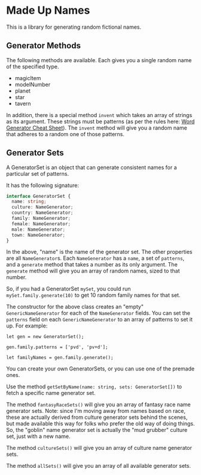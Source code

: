 # Made Up Names

This is a library for generating random fictional names.

## Generator Methods

The following methods are available. Each gives you a single random name of the specified type.

- magicItem
- modelNumber
- planet
- star
- tavern

In addition, there is a special method `invent` which takes an array of strings as its argument. These
strings must be patterns (as per the rules here: [Word Generator Cheat Sheet](https://www.ironarachne.com/#/word-generator-cheat-sheet)). The
`invent` method will give you a random name that adheres to a random one of those patterns.

## Generator Sets

A GeneratorSet is an object that can generate consistent names for a particular set of patterns.

It has the following signature:

```typescript
interface GeneratorSet {
  name: string;
  culture: NameGenerator;
  country: NameGenerator;
  family: NameGenerator;
  female: NameGenerator;
  male: NameGenerator;
  town: NameGenerator;
}
```

In the above, "name" is the name of the generator set. The other properties are all `NameGenerator`s.
Each `NameGenerator` has a `name`, a set of `patterns`, and a `generate` method that takes a number
as its only argument. The `generate` method will give you an array of random names, sized to that number.

So, if you had a GeneratorSet `mySet`, you could run `mySet.family.generate(10)` to get 10 random family
names for that set.

The constructor for the above class creates an "empty" `GenericNameGenerator` for each of the `NameGenerator`
fields. You can set the `patterns` field on each `GenericNameGenerator` to an array of patterns to set it
up. For example:

```
let gen = new GeneratorSet();

gen.family.patterns = ['pvd', 'pv+d'];

let familyNames = gen.family.generate();
```

You can create your own GeneratorSets, or you can use one of the premade ones.

Use the method `getSetByName(name: string, sets: GeneratorSet[])` to fetch a specific name generator set.

The method `fantasyRaceSets()` will give you an array of fantasy race name generator sets. Note: since I'm
moving away from names based on race, these are actually derived from culture generator sets behind the
scenes, but made available this way for folks who prefer the old way of doing things. So, the "goblin" name
generator set is actually the "mud grubber" culture set, just with a new name.

The method `cultureSets()` will give you an array of culture name generator sets.

The method `allSets()` will give you an array of all available generator sets.
